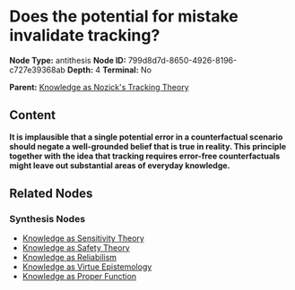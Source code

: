# Does the potential for mistake invalidate tracking?

**Node Type:** antithesis
**Node ID:** 799d8d7d-8650-4926-8196-c727e39368ab
**Depth:** 4
**Terminal:** No

**Parent:** [Knowledge as Nozick's Tracking Theory](knowledge-as-nozicks-tracking-theory-synthesis-a7d18f99-cb35-44bc-a2e3-8542fe39e53f.md)

## Content

**It is implausible that a single potential error in a counterfactual scenario should negate a well-grounded belief that is true in reality. This principle together with the idea that tracking requires error-free counterfactuals might leave out substantial areas of everyday knowledge.**

## Related Nodes

### Synthesis Nodes

- [Knowledge as Sensitivity Theory](knowledge-as-sensitivity-theory-synthesis-b96db86d-f38b-4ae4-93db-08ed94f4c99e.md)
- [Knowledge as Safety Theory](knowledge-as-safety-theory-synthesis-52f30379-1cbe-44c1-b1a3-2fed93912f91.md)
- [Knowledge as Reliabilism](knowledge-as-reliabilism-synthesis-e66abf93-9b73-4a77-9d85-6bf358970e42.md)
- [Knowledge as Virtue Epistemology](knowledge-as-virtue-epistemology-synthesis-85038740-8f80-479e-9556-0544e1246c44.md)
- [Knowledge as Proper Function](knowledge-as-proper-function-synthesis-eee35bcb-1205-4cf8-a00e-b13028249b22.md)
